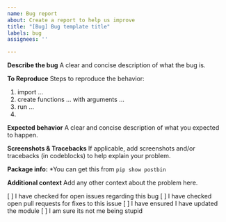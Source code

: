 ```yaml
---
name: Bug report
about: Create a report to help us improve
title: "[Bug] Bug template title"
labels: bug
assignees: ''

---
```


**Describe the bug**
A clear and concise description of what the bug is.

**To Reproduce**
Steps to reproduce the behavior:
1. import ...
2. create functions ... with arguments ...
3. run ...
4. 

**Expected behavior**
A clear and concise description of what you expected to happen.

**Screenshots & Tracebacks**
If applicable, add screenshots and/or tracebacks (in codeblocks) to help explain your problem.

**Package info:**
*You can get this from `pip show postbin`

**Additional context**
Add any other context about the problem here.

[  ] I have checked for open issues regarding this bug
[  ] I have checked open pull requests for fixes to this issue
[  ] I have ensured I have updated the module
[  ] I am sure its not me being stupid
